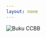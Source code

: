 ```yaml
---
layout: none
---
```


<html lang="id-ID">
<head>
<title>Cara Jitu Jadi Content Creator</title>
<meta name="title" content="Cara Jitu Jadi Content Creator" />
<meta name="description" content="Rahasia tentang cara menjadi Content Creator ada di sini" />
<meta property="og:image" content="https://orderio.id/images/buku-ccbb-dan-list-building-bb.jpg" />
<meta name="twitter:title" content="Cara Jitu Jadi Content Creator" />
<meta name="twitter:description" content="Rahasia tentang cara menjadi Content Creator ada di sini" />
<meta name="twitter:image" content="https://orderio.id/images/buku-ccbb-dan-list-building-bb.jpg" />
<script>
    setTimeout(function () {
      window.location.href = "https://tribelio.page/ccbb-aff-free-15";
    }, 0); // Ubah angka 5000 (ms) menjadi durasi pengalihan yang diinginkan dalam milidetik (misalnya, 3000 untuk 3 detik)
</script>
</head>
<body>
    <img src="https://orderio.id/images/buku-ccbb-dan-list-building-bb.jpg" alt="Buku CCBB">
</body>
</html>

